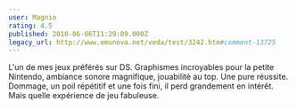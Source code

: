 ```yaml
---
user: Magnio
rating: 4.5
published: 2010-06-06T11:29:09.000Z
legacy_url: http://www.emunova.net/veda/test/3242.htm#comment-13725
---
```

L'un de mes jeux préférés sur DS. Graphismes incroyables pour la petite Nintendo, ambiance sonore magnifique, jouabilité au top. Une pure réussite. Dommage, un poil répétitif et une fois fini, il perd grandement en intérêt. Mais quelle expérience de jeu fabuleuse.